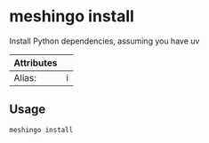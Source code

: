 # meshingo install

Install Python dependencies, assuming you have uv

| Attributes       | &nbsp;
|------------------|-------------
| Alias:           | i

## Usage

```bash
meshingo install
```


